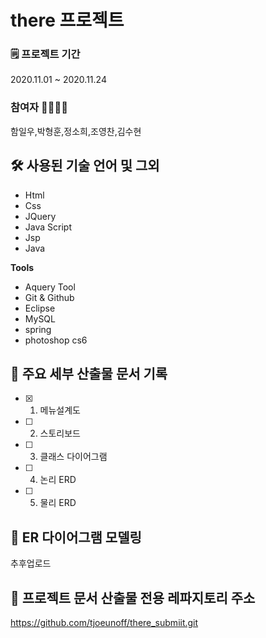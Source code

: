 # there 프로젝트

### 🗒 프로젝트 기간 
2020.11.01 ~ 2020.11.24

### 참여자 🙍‍♀️🙍‍♂️
함일우,박형훈,정소희,조영찬,김수현


## 🛠 사용된 기술 언어 및 그외
- Html
- Css
- JQuery
- Java Script
- Jsp
- Java

**Tools**
- Aquery Tool
- Git & Github  
- Eclipse
- MySQL
- spring
- photoshop cs6

## 📌 주요 세부 산출물 문서 기록
- [x] 1) 메뉴설계도
- [ ] 2) 스토리보드
- [ ] 3) 클래스 다이어그램
- [ ] 4) 논리 ERD
- [ ] 5) 물리 ERD  

## 🔗 ER 다이어그램 모델링
추후업로드

## 🔗 프로젝트 문서 산출물 전용 레파지토리 주소
https://github.com/tjoeunoff/there_submiit.git  


